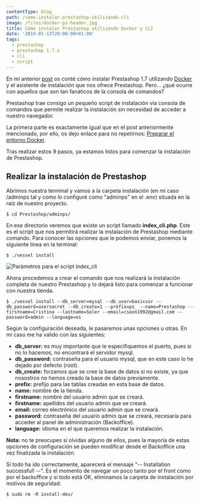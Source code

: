 ```yaml
---
contentType: blog
path: /como-instalar-prestashop-utilizando-cli
image: /files/docker-ps-header.jpg
title: Cómo instalar Prestashop utilizando Docker y CLI
date: '2019-01-13T20:00:00+01:00'
tags:
  - prestashop
  - prestashop 1.7.x
  - cli
  - script
---
```

En mi anterior [post](/como-instalar-prestashop-utilizando-docker) os conté cómo instalar Prestashop 1.7 utilizando [Docker](https://docs.docker.com/get-started/) y el asistente de instalación que nos ofrece Prestashop. Pero... ¿qué ocurre con aquellos que son tan fanáticos de la consola de comandos?

Prestashop trae consigo un pequeño script de instalación vía consola de comandos que permite realizar la instalación sin necesidad de acceder a nuestro navegador.

La primera parte es exactamente igual que en el post anteriormente mencionado, por ello, os dejo enlace para no repetirnos: [Preparar el entorno Docker](/como-instalar-prestashop-utilizando-docker#preparar-el-entorno-docker).

Tras realizar estos 9 pasos, ya estamos listos para comenzar la instalación de Prestashop.

## Realizar la instalación de Prestashop

Abrimos nuestra terminal y vamos a la carpeta instalación (en mi caso /adminps tal y como lo configuré como "adminps" en el .env) situada en la raíz de nuestro proyecto.


  `$ cd Prestashop/adminps/`

En ese directorio veremos que existe un script llamado **index_cli.php**. Este es el script que nos permitirá realizar la instalación de Prestashop mediante comando. Para conocer las opciones que le podemos enviar, ponemos la siguiente línea en la terminal:


  `$ ./vessel install`

![Parámetros para el script index_cli](/files/posts/how-install-ps-via-cli/index_cli_params.png)

Ahora procedemos a crear el comando que nos realizará la instalación completa de nuestro Prestashop y lo dejará listo para comenzar a funcionar con nuestra tienda.


  `$ ./vessel install --db_server=mysql --db_user=basicusr --db_password=usersecret --db_create=1 --prefix=ps_ --name=Prestashop --firstname=Cristina --lastname=Soler --email=csoon1992@gmail.com --password=admin --language=es`

Según la configuración deseada, le pasaremos unas opciones u otras. En mi caso me ha valido con las siguientes:

* **db_server:** es muy importante que le especifiquemos el puerto, pues si no lo hacemos, no encontrará el servidor mysql.
* **db_password:** contraseña para el usuario mysql, que en este caso lo he dejado por defecto (root).
* **db_create:** forzamos que se cree la base de datos si no existe, ya que nosostros no hemos creado la base de datos previamente.
* **prefix:** prefijo para las tablas creadas en esta base de datos.
* **name:** nombre de la tienda.
* **firstname:** nombre del usuario admin que se creará.
* **firstname:** apellidos del usuario admin que se creará.
* **email:** correo electrónico del usuario admin que se creará.
* **password:** contraseña del usuario admin que se creará, necesaria para acceder al panel de administración (Backoffice).
* **language:** idioma en el que queremos realizar la instalación.

**Nota:** no te preocupes si olvidas alguno de ellos, pues la mayoría de estas opciones de configuración se pueden modificar desde el Backoffice una vez finalizada la instalación.

Si todo ha ido correctamente, aparecerá el mensaje "-- Installation successful! --".
Es el momento de navegar un poco tanto por el front como por el backoffice y si todo está OK, eliminamos la carpeta de instalación por motivos de seguridad:


`$ sudo rm -R install-dev/`
